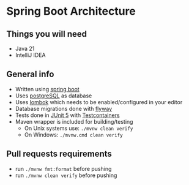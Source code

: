 # Spring Boot Architecture

## Things you will need

* Java 21
* IntelliJ IDEA

## General info

* Written using [spring boot](https://spring.io/projects/spring-boot)
* Uses [postgreSQL](https://www.postgresql.org/) as database
* Uses [lombok](https://projectlombok.org) which needs to be enabled/configured in your editor
* Database migrations done with [flyway](https://flywaydb.org)
* Tests done in [JUnit 5](https://junit.org/junit5/) with [Testcontainers](https://www.testcontainers.org/)
* Maven wrapper is included for building/testing
    * On Unix systems use:
      `./mvnw clean verify`
    * On Windows:
      `./mvnw.cmd clean verify`

## Pull requests requirements
* run `./mvnw fmt:format` before pushing
* run `./mvnw clean verify` before pushing
